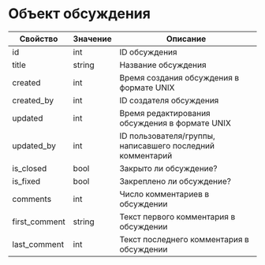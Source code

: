 # Объект обсуждения

| Свойство | Значение | Описание |
|----------|----------|----------|
| id | int | ID обсуждения |
| title | string | Название обсуждения |
| created | int | Время создания обсуждения в формате UNIX |
| created_by | int | ID создателя обсуждения |
| updated | int | Время редактирования обсуждения в формате UNIX |
| updated_by | int | ID пользователя/группы, написавшего последний комментарий |
| is_closed | bool | Закрыто ли обсуждение? |
| is_fixed | bool | Закреплено ли обсуждение? |
| comments | int | Число комментариев в обсуждении |
| first_comment | string | Текст первого комментария в обсуждении |
| last_comment | int | Текст последнего комментария в обсуждении |